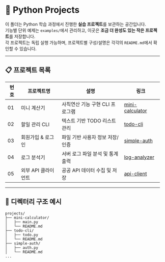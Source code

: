 # 🚀 Python Projects

이 폴더는 Python 학습 과정에서 진행한 **실습 프로젝트**를 보관하는 공간입니다.  
기능별 단위 예제는 `examples/`에서 관리하고, 이곳은 **조금 더 완성도 있는 작은 프로젝트**를 저장합니다.  
각 프로젝트는 독립 실행 가능하며, 프로젝트별 구성/설명은 각각의 `README.md`에서 확인할 수 있습니다.

---

## 📋 프로젝트 목록

| 번호 | 프로젝트명 | 설명 | 링크 |
|---|---|---|---|
| 01 | 미니 계산기 | 사칙연산 기능 구현 CLI 프로그램 | [mini-calculator](./mini-calculator) |
| 02 | 할일 관리 CLI | 텍스트 기반 TODO 리스트 관리 | [todo-cli](./todo-cli) |
| 03 | 회원가입 & 로그인 | 파일 기반 사용자 정보 저장/인증 | [simple-auth](./simple-auth) |
| 04 | 로그 분석기 | 서버 로그 파일 분석 및 통계 출력 | [log-analyzer](./log-analyzer) |
| 05 | 외부 API 클라이언트 | 공공 API 데이터 수집 및 저장 | [api-client](./api-client) |

---

## 📁 디렉터리 구조 예시

```text
projects/
├── mini-calculator/
│   ├── main.py
│   └── README.md
├── todo-cli/
│   ├── todo.py
│   └── README.md
├── simple-auth/
│   ├── auth.py
│   └── README.md
...
